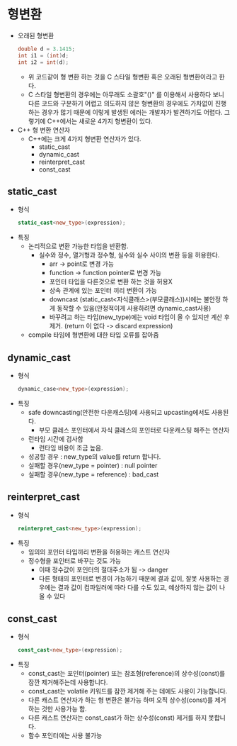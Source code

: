 # 형변환
- 오래된 형변환
   ```cpp
   double d = 3.1415; 
   int i1 = (int)d;
   int i2 = int(d);
   ```
   - 위 코드같이 형 변환 하는 것을 C 스타일 형변환 혹은 오래된 형변환이라고 한다.
   - C 스타일 형변환의 경우에는 아무래도 소괄호"()" 를 이용해서 사용하다 보니 다른 코드와 구분하기 어렵고 의도하지 않은 형변환의 경우에도 가차없이 진행하는 경우가 많기 때문에 이렇게 발생된 에러는 개발자가 발견하기도 어렵다. 그렇기에 C++에서는 새로운 4가지 형변환이 있다.
- C++ 형 변환 연산자
  - C++에는 크게 4가지 형변환 연산자가 있다.
    - static_cast
    - dynamic_cast
    - reinterpret_cast
    - const_cast
## static_cast
- 형식
     ```cpp
     static_cast<new_type>(expression);
     ```
- 특징
  - 논리적으로 변환 가능한 타입을 반환함.
    - 실수와 정수, 열거형과 정수형, 실수와 실수 사이의 변환 등을 허용한다.
      - arr -> point로 변경 가능
      - function -> function pointer로 변경 가능
      - 포인터 타입을 다른것으로 변환 하는 것을 허용X
      - 상속 관계에 있는 포인터 끼리 변환이 가능
      - downcast (static_cast<자식클래스>(부모클래스))시에는 불안정 하게 동작할 수 있음(안정적이게 사용하려면 dynamic_cast사용)
      - 바꾸려고 하는 타입(new_type)에는 void 타입이 올 수 있지만 계산 후 제거. (return 이 없다 -> discard expression)
  - compile 타임에 형변환에 대한 타입 오류를 잡아줌
## dynamic_cast
- 형식
    ```cpp
    dynamic_case<new_type>(expression);
    ```
- 특징
  - safe downcasting(안전한 다운캐스팅)에 사용되고 upcasting에서도 사용된다.
      - 부모 클레스 포인터에서 자식 클레스의 포인터로 다운캐스팅 해주는 연산자
  - 런타임 시간에 검사함
      - 런타임 비용이 조금 높음.
  - 성공할 경우 : new_type의 value를 return 합니다.
  - 실패할 경우(new_type = pointer) : null pointer
  - 실패할 경우(new_type = reference) : bad_cast
## reinterpret_cast
- 형식
    ```cpp
    reinterpret_cast<new_type>(expression);
    ```
- 특징
  - 임의의 포인터 타입끼리 변환을 허용하는 캐스트 연산자
  - 정수형을 포인터로 바꾸는 것도 가능
    - 이때 정수값이 포인터의 절대주소가 됨 -> danger
    - 다른 형태의 포인터로 변경이 가능하기 때문에 결과 값이, 잘못 사용하는 경우에는 결과 값이 컴파일러에 따라 다를 수도 있고, 예상하지 않는 값이 나올 수 있다
## const_cast
- 형식
    ```cpp
    const_cast<new_type>(expression);
    ```
- 특징
  - const_cast는 포인터(pointer) 또는 참조형(reference)의 상수성(const)를 잠깐 제거해주는데 사용합니다.
  - const_cast는 volatile 키워드를 잠깐 제거해 주는 데에도 사용이 가능합니다.
  - 다른 캐스트 연산자가 하는 형 변환은 불가능 하며 오직 상수성(const)를 제거하는 것만 사용가능 함.
  - 다른 캐스트 연산자는 const_cast가 하는 상수성(const) 제거를 하지 못합니다.
  - 함수 포인터에는 사용 불가능
